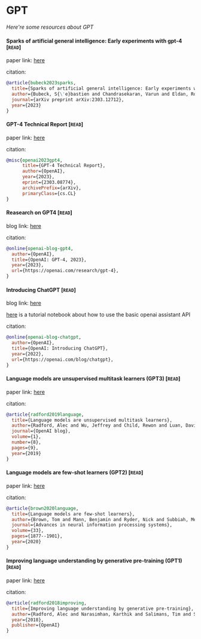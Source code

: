 # GPT
*Here're some resources about GPT*



#### Sparks of artificial general intelligence: Early experiments with gpt-4 [`READ`]

paper link: [here](https://arxiv.org/pdf/2303.12712.pdf?utm_source=webtekno)

citation: 
```bibtex
@article{bubeck2023sparks,
  title={Sparks of artificial general intelligence: Early experiments with gpt-4},
  author={Bubeck, S{\'e}bastien and Chandrasekaran, Varun and Eldan, Ronen and Gehrke, Johannes and Horvitz, Eric and Kamar, Ece and Lee, Peter and Lee, Yin Tat and Li, Yuanzhi and Lundberg, Scott and others},
  journal={arXiv preprint arXiv:2303.12712},
  year={2023}
}
```
    
    

#### GPT-4 Technical Report [`READ`]

paper link: [here](https://arxiv.org/pdf/2303.08774.pdf)


citation: 
```bibtex
@misc{openai2023gpt4,
      title={GPT-4 Technical Report}, 
      author={OpenAI},
      year={2023},
      eprint={2303.08774},
      archivePrefix={arXiv},
      primaryClass={cs.CL}
}
```

#### Reasearch on GPT4  [`READ`]

blog link: [here](https://openai.com/research/gpt-4)

citation:
```bibtex
@online{openai-blog-gpt4,
  author={OpenAI},
  title={OpenAI: GPT-4, 2023},
  year={2023},
  url={https://openai.com/research/gpt-4},
}
```


#### Introducing ChatGPT  [`READ`]

blog link: [here](https://openai.com/blog/chatgpt)

[here](../../notebooks/tutorial_openai_assistant_api.ipynb) is a tutorial notebook about how to use the basic openai assistant API

citation:
```bibtex
@online{openai-blog-chatgpt,
  author={OpenAI},
  title={OpenAI: Introducing ChatGPT},
  year={2022},
  url={https://openai.com/blog/chatgpt},
}
```



#### Language models are unsupervised multitask learners (GPT3) [`READ`]

paper link: [here](https://insightcivic.s3.us-east-1.amazonaws.com/language-models.pdf)

citation: 
```bibtex
@article{radford2019language,
  title={Language models are unsupervised multitask learners},
  author={Radford, Alec and Wu, Jeffrey and Child, Rewon and Luan, David and Amodei, Dario and Sutskever, Ilya and others},
  journal={OpenAI blog},
  volume={1},
  number={8},
  pages={9},
  year={2019}
}
```
    


#### Language models are few-shot learners (GPT2) [`READ`]

paper link: [here](https://proceedings.neurips.cc/paper_files/paper/2020/file/1457c0d6bfcb4967418bfb8ac142f64a-Paper.pdf)

citation: 
```bibtex
@article{brown2020language,
  title={Language models are few-shot learners},
  author={Brown, Tom and Mann, Benjamin and Ryder, Nick and Subbiah, Melanie and Kaplan, Jared D and Dhariwal, Prafulla and Neelakantan, Arvind and Shyam, Pranav and Sastry, Girish and Askell, Amanda and others},
  journal={Advances in neural information processing systems},
  volume={33},
  pages={1877--1901},
  year={2020}
}
```
    


#### Improving language understanding by generative pre-training (GPT1) [`READ`]

paper link: [here](https://www.mikecaptain.com/resources/pdf/GPT-1.pdf)

citation: 
```bibtex
@article{radford2018improving,
  title={Improving language understanding by generative pre-training},
  author={Radford, Alec and Narasimhan, Karthik and Salimans, Tim and Sutskever, Ilya and others},
  year={2018},
  publisher={OpenAI}
}
```
    